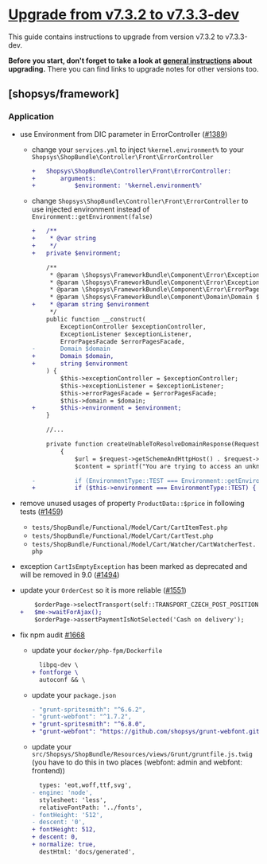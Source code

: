 # [Upgrade from v7.3.2 to v7.3.3-dev](https://github.com/shopsys/shopsys/compare/v7.3.2...7.3)

This guide contains instructions to upgrade from version v7.3.2 to v7.3.3-dev.

**Before you start, don't forget to take a look at [general instructions](https://github.com/shopsys/shopsys/blob/7.3/UPGRADE.md) about upgrading.**
There you can find links to upgrade notes for other versions too.

## [shopsys/framework]

### Application
- use Environment from DIC parameter in ErrorController ([#1389](https://github.com/shopsys/shopsys/pull/1389))
    - change your `services.yml` to inject `%kernel.environment%` to your `Shopsys\ShopBundle\Controller\Front\ErrorController`
        ```diff
        +   Shopsys\ShopBundle\Controller\Front\ErrorController:
        +       arguments:
        +           $environment: '%kernel.environment%'
        ```
    - change `Shopsys\ShopBundle\Controller\Front\ErrorController` to use injected environment instead of `Environment::getEnvironment(false)`
        ```diff
        +   /**
        +    * @var string
        +    */
        +   private $environment;

            /**
             * @param \Shopsys\FrameworkBundle\Component\Error\ExceptionController $exceptionController
             * @param \Shopsys\FrameworkBundle\Component\Error\ExceptionListener $exceptionListener
             * @param \Shopsys\FrameworkBundle\Component\Error\ErrorPagesFacade $errorPagesFacade
             * @param \Shopsys\FrameworkBundle\Component\Domain\Domain $domain
        +    * @param string $environment
             */
            public function __construct(
                ExceptionController $exceptionController,
                ExceptionListener $exceptionListener,
                ErrorPagesFacade $errorPagesFacade,
        -       Domain $domain
        +       Domain $domain,
        +       string $environment
            ) {
                $this->exceptionController = $exceptionController;
                $this->exceptionListener = $exceptionListener;
                $this->errorPagesFacade = $errorPagesFacade;
                $this->domain = $domain;
        +       $this->environment = $environment;
            }

            //...

            private function createUnableToResolveDomainResponse(Request $request): Response
                {
                    $url = $request->getSchemeAndHttpHost() . $request->getBasePath();
                    $content = sprintf("You are trying to access an unknown domain '%s'.", $url);

        -           if (EnvironmentType::TEST === Environment::getEnvironment(false)) {    
        +           if ($this->environment === EnvironmentType::TEST) {
        ```
- remove unused usages of property `ProductData::$price` in following tests ([#1459](https://github.com/shopsys/shopsys/pull/1459))
    - `tests/ShopBundle/Functional/Model/Cart/CartItemTest.php`
    - `tests/ShopBundle/Functional/Model/Cart/CartTest.php`
    - `tests/ShopBundle/Functional/Model/Cart/Watcher/CartWatcherTest.php`

- exception `CartIsEmptyException` has been marked as deprecated and will be removed in 9.0 ([#1494](https://github.com/shopsys/shopsys/pull/1494))
- update your `OrderCest` so it is more reliable ([#1551](https://github.com/shopsys/shopsys/pull/1551))
    ```diff
        $orderPage->selectTransport(self::TRANSPORT_CZECH_POST_POSITION);
    +   $me->waitForAjax();
        $orderPage->assertPaymentIsNotSelected('Cash on delivery');
    ```
- fix npm audit [#1668](https://github.com/shopsys/shopsys/pull/1668)
    - update your `docker/php-fpm/Dockerfile`
      ```diff
        libpq-dev \
      + fontforge \
        autoconf && \
      ```
    - update your `package.json`
      ```diff
      - "grunt-spritesmith": "^6.6.2",
      - "grunt-webfont": "^1.7.2",
      + "grunt-spritesmith": "^6.8.0",
      + "grunt-webfont": "https://github.com/shopsys/grunt-webfont.git#fix-npm-audit",
      ```
    - update your `src/Shopsys/ShopBundle/Resources/views/Grunt/gruntfile.js.twig` (you have to do this in two places (webfont: admin and webfont: frontend))
      ```diff
        types: 'eot,woff,ttf,svg',
      - engine: 'node',
        stylesheet: 'less',
        relativeFontPath: '../fonts',
      - fontHeight: '512',
      - descent: '0',
      + fontHeight: 512,
      + descent: 0,
      + normalize: true,
        destHtml: 'docs/generated',
      ```
